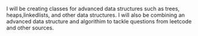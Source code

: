 I will be creating classes for advanced data structures such as trees, heaps,linkedlists, and other data structures. I will also be combining an advanced data structure and algorithim to tackle questions from leetcode and other sources. 

